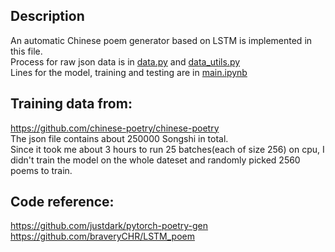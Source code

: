 ## Description   
An automatic Chinese poem generator based on LSTM is implemented in this file.   
Process for raw json data is in [data.py](https://github.com/JoyyTj/RNN_FUN/blob/master/Chinese%20Poetry/data.py) and [data_utils.py](https://github.com/JoyyTj/RNN_FUN/blob/master/Chinese%20Poetry/data_utils.py)    
Lines for the model, training and testing are in [main.ipynb](https://github.com/JoyyTj/RNN_FUN/blob/master/Chinese%20Poetry/main.ipynb) 
   
## Training data from:   
https://github.com/chinese-poetry/chinese-poetry   
The json file contains about 250000 Songshi in total.   
Since it took me about 3 hours to run 25 batches(each of size 256) on cpu, I didn't train the model on the whole dateset and randomly picked 2560 poems to train.   
   
##   Code reference:   
https://github.com/justdark/pytorch-poetry-gen   
https://github.com/braveryCHR/LSTM_poem
